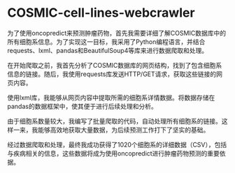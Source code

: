# COSMIC-cell-lines-webcrawler
为了使用oncopredict来预测肿瘤药物，首先我需要详细了解COSMIC数据库中的所有细胞系信息。为了实现这一目标，我采用了Python编程语言，并结合requests、lxml、pandas和BeautifulSoup4等库来进行数据爬取和处理。

在开始爬取之前，我首先分析了COSMIC数据库的网页结构，找到了包含细胞系信息的链接。随后，我使用requests库发送HTTP/GET请求，获取这些链接的网页内容。

使用lxml库，我能够从网页内容中提取所需的细胞系详情数据。将数据存储在pandas的数据框架中，使其便于进行后续处理和分析。

由于细胞系数量较大，我编写了批量爬取的代码，自动处理所有细胞系的链接。这样一来，我能够高效地获取大量数据，为后续预测工作打下了坚实的基础。

经过数据爬取和处理，最终我成功获得了1020个细胞系的详细数据（CSV），包括与疾病相关的信息，这些数据将成为使用oncopredict进行肿瘤药物预测的重要依据。
